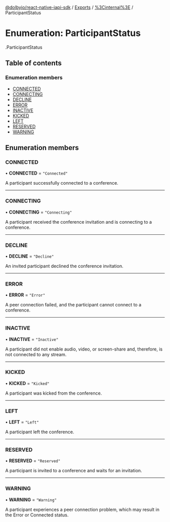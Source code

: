 [@dolbyio/react-native-iapi-sdk](../README.md) / [Exports](../modules.md) / [%3Cinternal%3E](../modules/_internal_.md) / ParticipantStatus

# Enumeration: ParticipantStatus

[<internal>](../modules/_internal_.md).ParticipantStatus

## Table of contents

### Enumeration members

- [CONNECTED](_internal_.ParticipantStatus.md#connected)
- [CONNECTING](_internal_.ParticipantStatus.md#connecting)
- [DECLINE](_internal_.ParticipantStatus.md#decline)
- [ERROR](_internal_.ParticipantStatus.md#error)
- [INACTIVE](_internal_.ParticipantStatus.md#inactive)
- [KICKED](_internal_.ParticipantStatus.md#kicked)
- [LEFT](_internal_.ParticipantStatus.md#left)
- [RESERVED](_internal_.ParticipantStatus.md#reserved)
- [WARNING](_internal_.ParticipantStatus.md#warning)

## Enumeration members

### CONNECTED

• **CONNECTED** = `"Connected"`

A participant successfully connected to a conference.

___

### CONNECTING

• **CONNECTING** = `"Connecting"`

A participant received the conference invitation and is connecting to a conference.

___

### DECLINE

• **DECLINE** = `"Decline"`

An invited participant declined the conference invitation.

___

### ERROR

• **ERROR** = `"Error"`

A peer connection failed, and the participant cannot connect to a conference.

___

### INACTIVE

• **INACTIVE** = `"Inactive"`

A participant did not enable audio, video, or screen-share and, therefore, is not connected to any stream.

___

### KICKED

• **KICKED** = `"Kicked"`

A participant was kicked from the conference.

___

### LEFT

• **LEFT** = `"Left"`

A participant left the conference.

___

### RESERVED

• **RESERVED** = `"Reserved"`

A participant is invited to a conference and waits for an invitation.

___

### WARNING

• **WARNING** = `"Warning"`

A participant experiences a peer connection problem, which may result in the Error or Connected status.
